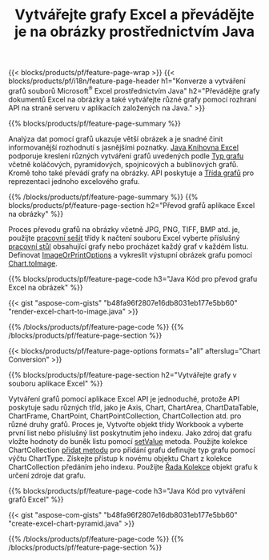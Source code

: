 ﻿---
title: Vytvářejte grafy Excel a převádějte je na obrázky prostřednictvím Java
url: /cs/java/chart/
description: Zdrojový kód Java pro kreslení a převod grafu nebo diagramu v aplikaci Microsoft Excel pomocí knihovny Java. 
---
{{< blocks/products/pf/feature-page-wrap >}}
{{< blocks/products/pf/i18n/feature-page-header h1="Konverze a vytváření grafů souborů Microsoft<sup>&reg;</sup> Excel prostřednictvím Java" h2="Převádějte grafy dokumentů Excel na obrázky a také vytvářejte různé grafy pomocí rozhraní API na straně serveru v aplikacích založených na Java." >}}


{{% blocks/products/pf/feature-page-summary %}}

Analýza dat pomocí grafů ukazuje větší obrázek a je snadné činit informovanější rozhodnutí s jasnějšími poznatky. [Java Knihovna Excel](/cells/java/) podporuje kreslení různých vytváření grafů uvedených podle [Typ grafu](https://reference.aspose.com/cells/java/com.aspose.cells/ChartType) včetně koláčových, pyramidových, spojnicových a bublinových grafů. Kromě toho také převádí grafy na obrázky. API poskytuje a [Třída grafů](https://reference.aspose.com/cells/java/com.aspose.cells/Chart) pro reprezentaci jednoho excelového grafu.

{{% /blocks/products/pf/feature-page-summary %}}
{{% blocks/products/pf/feature-page-section h2="Převod grafů aplikace Excel na obrázky" %}}

Proces převodu grafů na obrázky včetně JPG, PNG, TIFF, BMP atd. je, použijte [pracovní sešit](https://reference.aspose.com/java/cells/com.aspose.cells/workbook) třídy k načtení souboru Excel vyberte příslušný [pracovní stůl](https://reference.aspose.com/cells/java/com.aspose.cells/worksheet) obsahující grafy nebo procházet každý graf v každém listu. Definovat [ImageOrPrintOptions](https://reference.aspose.com/cells/java/com.aspose.cells/ImageOrPrintOptions) a vykreslit výstupní obrázek grafu pomocí [Chart.toImage](https://reference.aspose.com/cells/java/com.aspose.cells/chart#toImage(java.io.OutputStream,%20com.aspose.cells.ImageOrPrintOptions)).


{{% blocks/products/pf/feature-page-code h3="Java Kód pro převod grafu Excel na obrázek" %}}

{{< gist "aspose-com-gists" "b48fa96f2807e16db8031eb177e5bb60" "render-excel-chart-to-image.java" >}}

{{% /blocks/products/pf/feature-page-code %}}
{{% /blocks/products/pf/feature-page-section %}}

{{< blocks/products/pf/feature-page-options formats="all" afterslug="Chart Conversion" >}}


{{% blocks/products/pf/feature-page-section h2="Vytvářejte grafy v souboru aplikace Excel" %}}

Vytváření grafů pomocí aplikace Excel API je jednoduché, protože API poskytuje sadu různých tříd, jako je Axis, Chart, ChartArea, ChartDataTable, ChartFrame, ChartPoint, ChartPointCollection, ChartCollection atd. pro různé druhy grafů. Proces je, Vytvořte objekt třídy Workbook a vyberte první list nebo příslušný list poskytnutím jeho indexu. Jako zdroj dat grafu vložte hodnoty do buněk listu pomocí [setValue](https://reference.aspose.com/cells/java/com.aspose.cells/cell#Value) metoda. Použijte kolekce ChartCollection [přidat metodu](https://reference.aspose.com/cells/java/com.aspose.cells/chartcollection#add(int,%20int,%20int,%20int,%20int)) pro přidání grafu definujte typ grafu pomocí výčtu ChartType. Získejte přístup k novému objektu Chart z kolekce ChartCollection předáním jeho indexu. Použijte [Řada Kolekce](https://reference.aspose.com/cells/java/com.aspose.cells/SeriesCollection) objekt grafu k určení zdroje dat grafu.

{{% blocks/products/pf/feature-page-code h3="Java Kód pro vytváření grafů Excel" %}}

{{< gist "aspose-com-gists" "b48fa96f2807e16db8031eb177e5bb60" "create-excel-chart-pyramid.java" >}}

{{% /blocks/products/pf/feature-page-code %}}
{{% /blocks/products/pf/feature-page-section %}}